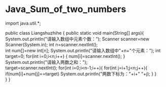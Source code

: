 # Java_Sum_of_two_numbers
import java.util.*;

public class Liangshuzhihe {
		public static void main(String[] args){
	    System.out.println("请输入数组中元素个数：");
		Scanner scanner=new Scanner(System.in);
		int n=scanner.nextInt();	
	    int num[]=new int[n];
	    System.out.println("请输入数组中"+n+"个元素：");
	    int target=0;
	        for(int i=0;i<n;i++)
	        {
	        num[i]=scanner.nextInt();
	        }
	        System.out.println("请输入两数之和：");  
	        target=scanner.nextInt();
	        for(int i=0;i<n-1;i++){
	        	for(int j=i+1;j<n;j++){
	        		if(num[i]+num[j]==target)
	        			System.out.println("两数下标为："+i+" "+j);
	        	}
	        }  		
	    }
	}
